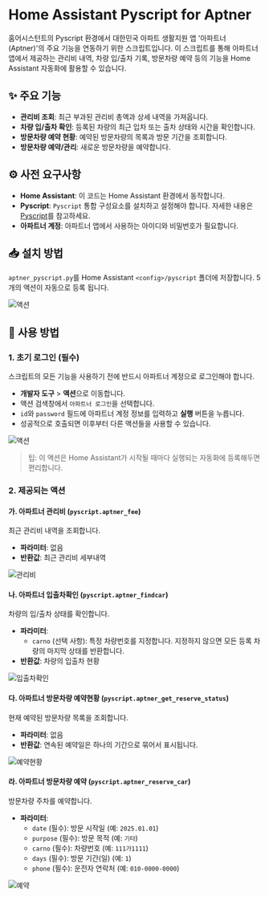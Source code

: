 # Home Assistant Pyscript for Aptner

홈어시스턴트의 Pyscript 환경에서 대한민국 아파트 생활지원 앱 '아파트너(Aptner)'의 주요 기능을 연동하기 위한 스크립트입니다.
이 스크립트를 통해 아파트너 앱에서 제공하는 관리비 내역, 차량 입/출차 기록, 방문차량 예약 등의 기능을 Home Assistant 자동화에 활용할 수 있습니다.

## ✨ 주요 기능

  * **관리비 조회**: 최근 부과된 관리비 총액과 상세 내역을 가져옵니다.
  * **차량 입/출차 확인**: 등록된 차량의 최근 입차 또는 출차 상태와 시간을 확인합니다.
  * **방문차량 예약 현황**: 예약된 방문차량의 목록과 방문 기간을 조회합니다.
  * **방문차량 예약/관리**: 새로운 방문차량을 예약합니다.

## ⚙️ 사전 요구사항

  - **Home Assistant**: 이 코드는 Home Assistant 환경에서 동작합니다.
  - **Pyscript**: `Pyscript` 통합 구성요소를 설치하고 설정해야 합니다. 자세한 내용은 [Pyscript](https://hacs-pyscript.readthedocs.io/en/latest/installation.html)를 참고하세요.
  - **아파트너 계정**: 아파트너 앱에서 사용하는 아이디와 비밀번호가 필요합니다.

## 📥 설치 방법

`aptner_pyscript.py`를 Home Assistant `<config>/pyscript` 폴더에 저장합니다. 5개의 액션이 자동으로 등록 됩니다.

![액션](img.services.png)

## 🚀 사용 방법

### 1\. 초기 로그인 (필수)

스크립트의 모든 기능을 사용하기 전에 반드시 아파트너 계정으로 로그인해야 합니다.

  * **개발자 도구** \> **액션**으로 이동합니다.
  * 액션 검색창에서 `아파트너 로그인`을 선택합니다.
  * `id`와 `password` 필드에 아파트너 계정 정보를 입력하고 **실행** 버튼을 누릅니다.
  * 성공적으로 호출되면 이후부터 다른 액션들을 사용할 수 있습니다.

![액션](img.login.png)

> 팁: 이 액션은 Home Assistant가 시작될 때마다 실행되는 자동화에 등록해두면 편리합니다.

### 2\. 제공되는 액션

#### 가. 아파트너 관리비 (`pyscript.aptner_fee`)

최근 관리비 내역을 조회합니다.
  
  * **파라미터**: 없음
  * **반환값**: 최근 관리비 세부내역
    
![관리비](img.fee.png)

#### 나. 아파트너 입출차확인 (`pyscript.aptner_findcar`)

차량의 입/출차 상태를 확인합니다.

  * **파라미터**:
      * `carno` (선택 사항): 특정 차량번호를 지정합니다. 지정하지 않으면 모든 등록 차량의 마지막 상태를 반환합니다.
  * **반환값**: 차량의 입출차 현황
    
![입출차확인](img.carcheck.png)

#### 다. 아파트너 방문차량 예약현황 (`pyscript.aptner_get_reserve_status`)

현재 예약된 방문차량 목록을 조회합니다.

  * **파라미터**: 없음
  * **반환값**: 연속된 예약일은 하나의 기간으로 묶어서 표시됩니다.
    
![예약현황](img.carreservechk.png)

#### 라. 아파트너 방문차량 예약 (`pyscript.aptner_reserve_car`)

방문차량 주차를 예약합니다.

  * **파라미터**:
      * `date` (필수): 방문 시작일 (예: `2025.01.01`)
      * `purpose` (필수): 방문 목적 (예: `기타`)
      * `carno` (필수): 차량번호 (예: `111가1111`)
      * `days` (필수): 방문 기간(일) (예: `1`)
      * `phone` (필수): 운전자 연락처 (예: `010-0000-0000`)

![예약](img.carreserve.png)

